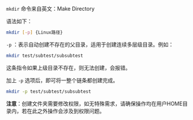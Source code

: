 `mkdir` 命令来自英文：Make Directory

语法如下：

```bash
mkdir [-p] {Linux路径}
```

`-p` ：表示自动创建不存在的父目录，适用于创建连续多层级目录。例如：

```bash
mkdir test/subtest/subsubtest
```

这条指令如果上级目录不存在，则无法创建，会报错。

加上 `-p` 选项后，即可将一整个链条都创建完成。

```bash
mkdir -p test/subtest/subsubtest
```

**注意**：创建文件夹需要修改权限，如无特殊需求，请确保操作均在用户HOME目录内，若在此之外操作会涉及到权限问题。